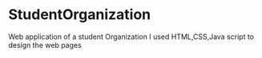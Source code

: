 # StudentOrganization
Web application of a student Organization
I used HTML,CSS,Java script to design the web pages

